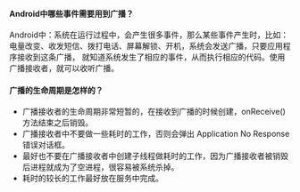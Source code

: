 #### Android中哪些事件需要用到广播？
Android中：系统在运行过程中，会产生很多事件，那么某些事件产生时，比如：电量改变、收发短信、拨打电话、屏幕解锁、开机，系统会发送广播，只要应用程序接收到这条广播，
就知道系统发生了相应的事件，从而执行相应的代码。使用广播接收者，就可以收听广播。

#### 广播的生命周期是怎样的？
+ 广播接收者的生命周期非常短暂的，在接收到广播的时候创建，onReceive()方法结束之后销毁。
+ 广播接收者中不要做一些耗时的工作，否则会弹出 Application No Response错误对话框。
+ 最好也不要在广播接收者中创建子线程做耗时的工作，因为广播接收者被销毁后进程就成为了空进程，很容易被系统杀掉。
+ 耗时的较长的工作最好放在服务中完成。
